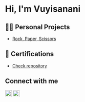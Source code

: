 <h1>Hi, I'm Vuyisanani</h1>

<h2>👨‍💻 Personal Projects</h2>

- [Rock, Paper, Scissors](https://github.com/vuysanan/1st-Project-Rock-Paper-Scissors-)

<h2>📄 Certifications</h2>

- [Check repository](https://github.com/vuysanan/Certifications)

<h2>Connect with me</h2>

[<img align="left" alt="Vuysanan | LinkedIn" width="22px" src="https://cdn.jsdelivr.net/npm/simple-icons@v3/icons/linkedin.svg" />][linkedin]
[<img align="left" alt="VuyisananiMbebe | Instagram" width="22px" src="https://cdn.jsdelivr.net/npm/simple-icons@v3/icons/instagram.svg" />][instagram]


[instagram]: https://www.instagram.com/vuysanan
[linkedin]: https://linkedin.com/in/vuyisananimbebe
